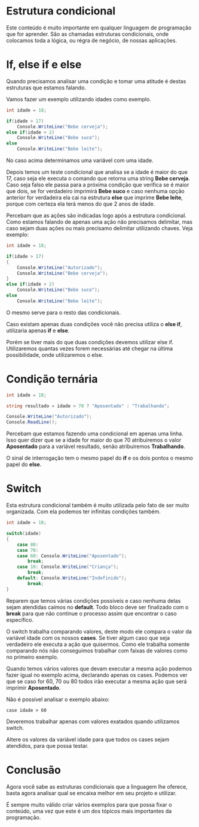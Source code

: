 # Estrutura condicional

Este conteúdo é muito importante em qualquer linguagem de programação que for aprender. São as chamadas estruturas condicionais, onde colocamos toda a lógica, ou régra de negócio, de nossas aplicações.

# If, else if e else
Quando precisamos analisar uma condição e tomar uma atitude é destas estruturas que estamos falando.

Vamos fazer um exemplo utilizando idades como exemplo.

```C#
int idade = 18;

if(idade > 17)
    Console.WriteLine("Bebe cerveja");
else if(idade > 2)
    Console.WriteLine("Bebe suco");
else
    Console.WriteLine("Bebe leite");
```

No caso acima determinamos uma variável com uma idade.

Depois temos um teste condicional que analisa se a idade é maior do que 17, caso seja ele executa o comando que retorna uma string **Bebe cerveja**. Caso seja falso ele passa para a próxima condição que verifica se é maior que dois, se for verdadeiro imprimirá **Bebe suco** e caso nenhuma opção anterior for verdadeira ela cai na estrutura **else** que imprime **Bebe leite**, porque com certeza ela terá menos do que 2 anos de idade.

Percebam que as ações são indicadas logo após a estrutura condicional. Como estamos falando de apenas uma ação não precisamos delimitar, mas caso sejam duas ações ou mais precisamo delimitar utilizando chaves. Veja exemplo:

```C#
int idade = 18;

if(idade > 17)
{
    Console.WriteLine("Autorizado");
    Console.WriteLine("Bebe cerveja");
}
else if(idade > 2)
    Console.WriteLine("Bebe suco");
else
    Console.WriteLine("Bebe leite");
```

O mesmo serve para o resto das condicionais.

Caso existam apenas duas condições você não precisa utiliza o **else if**, utilizaria apenas **if** e **else**.

Porém se tiver mais do que duas condições devemos utilizar else if. Utilizaremos quantas vezes forem necessárias até chegar na última possibilidade, onde utilizaremos o else.

# Condição ternária

```C#
int idade = 18;

string resultado = idade > 70 ? "Aposentado" : "Trabalhando";

Console.WriteLine("Autorizado");
Console.ReadLine();
```

Percebam que estamos fazendo uma condicional em apenas uma linha. Isso quer dizer que se a idade for maior do que 70 atribuiremos o valor **Aposentado** para a variável resultado, senão atribuiremos **Trabalhando**.

O sinal de interrogação tem o mesmo papel do **if** e os dois pontos o mesmo papel do **else**.

# Switch

Esta estrutura condicional também é muito utilizada pelo fato de ser muito organizada. Com ela podemos ter infinitas condições também.

```c#
int idade = 18;

switch(idade)
{
    case 80:
    case 70:
    case 60: Console.WriteLine("Aposentado");
        break;
    case 10: Console.WriteLine("Criança");
        break;
    default: Console.WriteLine("Indefinido");
        break;
}
```

Reparem que temos várias condições possíveis e caso nenhuma delas sejam atendidas caímos no **default**. Todo bloco deve ser finalizado com o **break** para que não continue o processo assim que encontrar o caso específico.

O switch trabalha comparando valores, deste modo ele compara o valor da variável idade com os nossos **cases**. Se tiver algum caso que seja verdadeiro ele executa a ação que quisermos. Como ele trabalha somente comparando nós não conseguimos trabalhar com faixas de valores como no primeiro exemplo.

Quando temos vários valores que devam executar a mesma ação podemos fazer igual no exemplo acima, declarando apenas os cases. Podemos ver que se caso for 60, 70 ou 80 todos irão executar a mesma ação que será imprimir **Aposentado**.

Não é possível analisar o exemplo abaixo:

`case idade > 60`

Deveremos trabalhar apenas com valores exatados quando utilizamos switch.

Altere os valores da variável idade para que todos os cases sejam atendidos, para que possa testar.

# Conclusão

Agora você sabe as estruturas condicionais que a linguagem lhe oferece, basta agora analisar qual se encaixa melhor em seu projeto e utilizar.

É sempre muito válido criar vários exemplos para que possa fixar o conteúdo, uma vez que este é um dos tópicos mais importantes da programação.